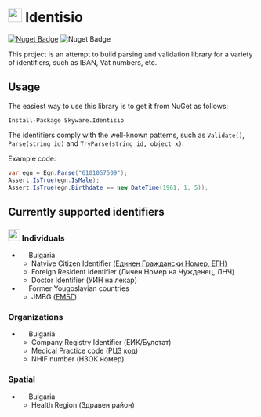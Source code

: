 # <img src="Identisio/Assets/identisio-icon.png" height="28"> Identisio

[![Nuget Badge](https://img.shields.io/nuget/v/Skyware.Identisio)](https://www.nuget.org/packages/Skyware.Identisio)
![Nuget Badge](https://img.shields.io/github/actions/workflow/status/SKYWARE-Group/Identisio/dotnet.yml)

This project is an attempt to build parsing and validation library for a variety of identifiers, such as IBAN, Vat numbers, etc.

## Usage

The easiest way to use this library is to get it from NuGet as follows:

`Install-Package Skyware.Identisio`

The identifiers comply with the well-known patterns, such as `Validate()`, `Parse(string id)` and `TryParse(string id, object x)`.

Example code:

```c#
var egn = Egn.Parse("6101057509");
Assert.IsTrue(egn.IsMale);
Assert.IsTrue(egn.Birthdate == new DateTime(1961, 1, 5));
```

## Currently supported identifiers

### <img src="Assets/individual.png" height="24"> Individuals
 - <img src="Assets/flag-bg.png" height="14"> Bulgaria
    - Natvive Citizen Identifier  ([Единен Граждански Номер, ЕГН](https://bg.wikipedia.org/wiki/%D0%95%D0%B4%D0%B8%D0%BD%D0%B5%D0%BD_%D0%B3%D1%80%D0%B0%D0%B6%D0%B4%D0%B0%D0%BD%D1%81%D0%BA%D0%B8_%D0%BD%D0%BE%D0%BC%D0%B5%D1%80))
    - Foreign Resident Identifier (Личен Номер на Чужденец, ЛНЧ)
    - Doctor Identifier (УИН на лекар)
 - <img src="Assets/flag-yu.png" height="14"> Former Yougoslavian countries
    - JMBG ([ЕМБГ](https://en.wikipedia.org/wiki/Unique_Master_Citizen_Number))
### Organizations
 - <img src="Assets/flag-bg.png" height="14"> Bulgaria
    - Company Registry Identifier (ЕИК/Булстат)
    - Medical Practice code (РЦЗ код)
    - NHIF number (НЗОК номер)
  
### Spatial
 - <img src="Assets/flag-bg.png" height="14"> Bulgaria
    - Health Region (Здравен район)
